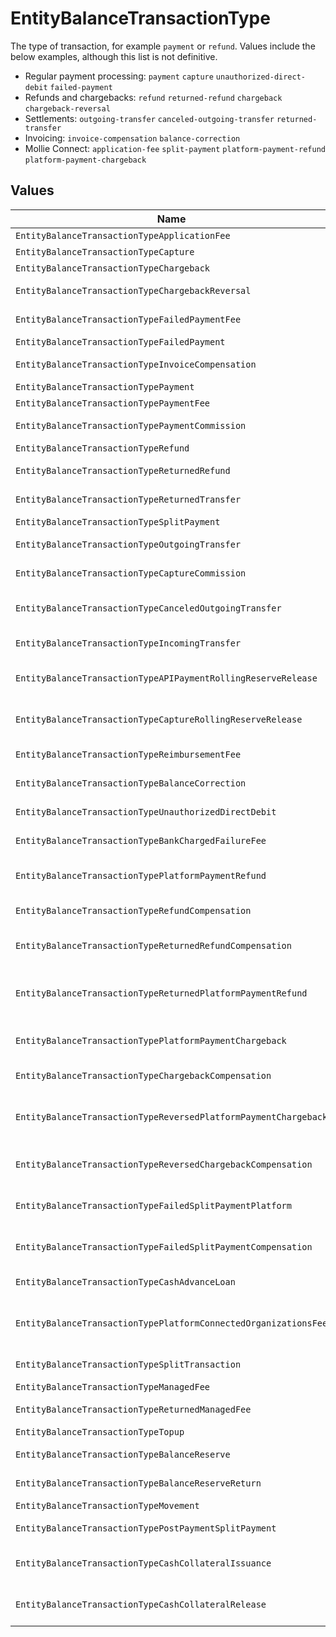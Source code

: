 # EntityBalanceTransactionType

The type of transaction, for example `payment` or `refund`. Values include the below examples, although this list
is not definitive.

* Regular payment processing: `payment` `capture` `unauthorized-direct-debit` `failed-payment`
* Refunds and chargebacks: `refund` `returned-refund` `chargeback` `chargeback-reversal`
* Settlements: `outgoing-transfer` `canceled-outgoing-transfer` `returned-transfer`
* Invoicing: `invoice-compensation` `balance-correction`
* Mollie Connect: `application-fee` `split-payment` `platform-payment-refund` `platform-payment-chargeback`


## Values

| Name                                                            | Value                                                           |
| --------------------------------------------------------------- | --------------------------------------------------------------- |
| `EntityBalanceTransactionTypeApplicationFee`                    | application-fee                                                 |
| `EntityBalanceTransactionTypeCapture`                           | capture                                                         |
| `EntityBalanceTransactionTypeChargeback`                        | chargeback                                                      |
| `EntityBalanceTransactionTypeChargebackReversal`                | chargeback-reversal                                             |
| `EntityBalanceTransactionTypeFailedPaymentFee`                  | failed-payment-fee                                              |
| `EntityBalanceTransactionTypeFailedPayment`                     | failed-payment                                                  |
| `EntityBalanceTransactionTypeInvoiceCompensation`               | invoice-compensation                                            |
| `EntityBalanceTransactionTypePayment`                           | payment                                                         |
| `EntityBalanceTransactionTypePaymentFee`                        | payment-fee                                                     |
| `EntityBalanceTransactionTypePaymentCommission`                 | payment-commission                                              |
| `EntityBalanceTransactionTypeRefund`                            | refund                                                          |
| `EntityBalanceTransactionTypeReturnedRefund`                    | returned-refund                                                 |
| `EntityBalanceTransactionTypeReturnedTransfer`                  | returned-transfer                                               |
| `EntityBalanceTransactionTypeSplitPayment`                      | split-payment                                                   |
| `EntityBalanceTransactionTypeOutgoingTransfer`                  | outgoing-transfer                                               |
| `EntityBalanceTransactionTypeCaptureCommission`                 | capture-commission                                              |
| `EntityBalanceTransactionTypeCanceledOutgoingTransfer`          | canceled-outgoing-transfer                                      |
| `EntityBalanceTransactionTypeIncomingTransfer`                  | incoming-transfer                                               |
| `EntityBalanceTransactionTypeAPIPaymentRollingReserveRelease`   | api-payment-rolling-reserve-release                             |
| `EntityBalanceTransactionTypeCaptureRollingReserveRelease`      | capture-rolling-reserve-release                                 |
| `EntityBalanceTransactionTypeReimbursementFee`                  | reimbursement-fee                                               |
| `EntityBalanceTransactionTypeBalanceCorrection`                 | balance-correction                                              |
| `EntityBalanceTransactionTypeUnauthorizedDirectDebit`           | unauthorized-direct-debit                                       |
| `EntityBalanceTransactionTypeBankChargedFailureFee`             | bank-charged-failure-fee                                        |
| `EntityBalanceTransactionTypePlatformPaymentRefund`             | platform-payment-refund                                         |
| `EntityBalanceTransactionTypeRefundCompensation`                | refund-compensation                                             |
| `EntityBalanceTransactionTypeReturnedRefundCompensation`        | returned-refund-compensation                                    |
| `EntityBalanceTransactionTypeReturnedPlatformPaymentRefund`     | returned-platform-payment-refund                                |
| `EntityBalanceTransactionTypePlatformPaymentChargeback`         | platform-payment-chargeback                                     |
| `EntityBalanceTransactionTypeChargebackCompensation`            | chargeback-compensation                                         |
| `EntityBalanceTransactionTypeReversedPlatformPaymentChargeback` | reversed-platform-payment-chargeback                            |
| `EntityBalanceTransactionTypeReversedChargebackCompensation`    | reversed-chargeback-compensation                                |
| `EntityBalanceTransactionTypeFailedSplitPaymentPlatform`        | failed-split-payment-platform                                   |
| `EntityBalanceTransactionTypeFailedSplitPaymentCompensation`    | failed-split-payment-compensation                               |
| `EntityBalanceTransactionTypeCashAdvanceLoan`                   | cash-advance-loan                                               |
| `EntityBalanceTransactionTypePlatformConnectedOrganizationsFee` | platform-connected-organizations-fee                            |
| `EntityBalanceTransactionTypeSplitTransaction`                  | split-transaction                                               |
| `EntityBalanceTransactionTypeManagedFee`                        | managed-fee                                                     |
| `EntityBalanceTransactionTypeReturnedManagedFee`                | returned-managed-fee                                            |
| `EntityBalanceTransactionTypeTopup`                             | topup                                                           |
| `EntityBalanceTransactionTypeBalanceReserve`                    | balance-reserve                                                 |
| `EntityBalanceTransactionTypeBalanceReserveReturn`              | balance-reserve-return                                          |
| `EntityBalanceTransactionTypeMovement`                          | movement                                                        |
| `EntityBalanceTransactionTypePostPaymentSplitPayment`           | post-payment-split-payment                                      |
| `EntityBalanceTransactionTypeCashCollateralIssuance`            | cash-collateral-issuance                                        |
| `EntityBalanceTransactionTypeCashCollateralRelease`             | cash-collateral-release                                         |